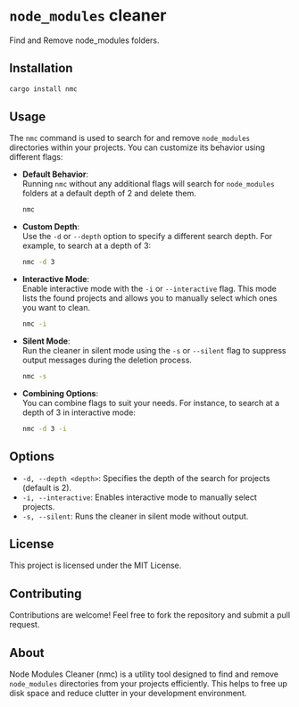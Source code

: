 # `node_modules` cleaner

Find and Remove node_modules folders.

## Installation

```bash
cargo install nmc
```

## Usage

The `nmc` command is used to search for and remove `node_modules` directories within your projects. You can customize its behavior using different flags:

- **Default Behavior**:  
  Running `nmc` without any additional flags will search for `node_modules` folders at a default depth of 2 and delete them.

  ```bash
  nmc
  ```

- **Custom Depth**:  
  Use the `-d` or `--depth` option to specify a different search depth. For example, to search at a depth of 3:

  ```bash
  nmc -d 3
  ```

- **Interactive Mode**:  
  Enable interactive mode with the `-i` or `--interactive` flag. This mode lists the found projects and allows you to manually select which ones you want to clean.

  ```bash
  nmc -i
  ```

- **Silent Mode**:  
  Run the cleaner in silent mode using the `-s` or `--silent` flag to suppress output messages during the deletion process.

  ```bash
  nmc -s
  ```

- **Combining Options**:  
  You can combine flags to suit your needs. For instance, to search at a depth of 3 in interactive mode:

  ```bash
  nmc -d 3 -i
  ```

## Options

- `-d, --depth <depth>`: Specifies the depth of the search for projects (default is 2).
- `-i, --interactive`: Enables interactive mode to manually select projects.
- `-s, --silent`: Runs the cleaner in silent mode without output.

## License

This project is licensed under the MIT License.

## Contributing

Contributions are welcome! Feel free to fork the repository and submit a pull request.

## About

Node Modules Cleaner (nmc) is a utility tool designed to find and remove `node_modules` directories from your projects efficiently. This helps to free up disk space and reduce clutter in your development environment.
